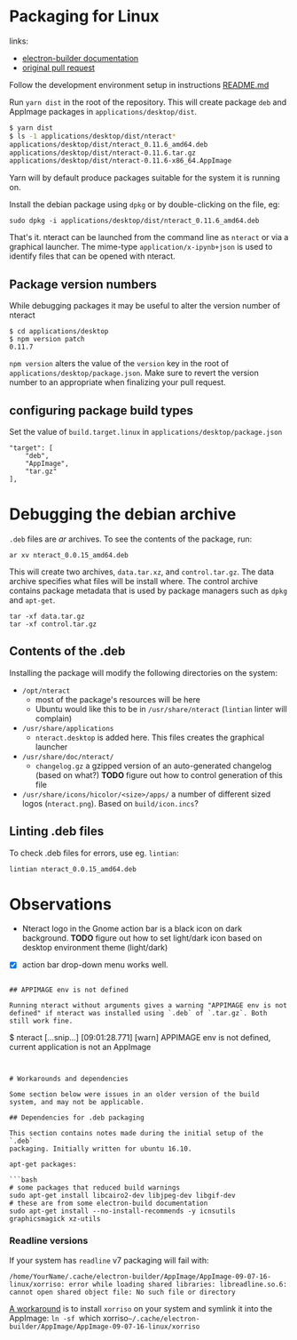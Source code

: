 # Packaging for Linux

links:

- [electron-builder documentation](https://github.com/electron-userland/electron-builder/wiki/Options#LinuxBuildOptions)
- [original pull request](https://github.com/nteract/nteract/pull/1299)


Follow the development environment setup in instructions  [README.md](./README.md)


Run `yarn dist` in the root of the repository. This will create package `deb` and AppImage packages in `applications/desktop/dist`.

```bash
$ yarn dist
$ ls -1 applications/desktop/dist/nteract*
applications/desktop/dist/nteract_0.11.6_amd64.deb
applications/desktop/dist/nteract-0.11.6.tar.gz
applications/desktop/dist/nteract-0.11.6-x86_64.AppImage
```

Yarn will by default produce packages suitable for the system it is running on.

Install the debian package using `dpkg` or by double-clicking on the file, eg:

```
sudo dpkg -i applications/desktop/dist/nteract_0.11.6_amd64.deb
```

That's it. nteract can be launched from the command line as `nteract` or via a
graphical launcher.
The mime-type `application/x-ipynb+json` is used to identify files that can be
opened with nteract.

## Package version numbers

While debugging packages it may be useful to alter the version number of nteract

```
$ cd applications/desktop
$ npm version patch
0.11.7
```

`npm version` alters the value of the `version` key in the root of `applications/desktop/package.json`. Make sure to revert the version number to an appropriate when finalizing your pull request.

## configuring package build types

Set the value of `build.target.linux` in `applications/desktop/package.json`

```
"target": [
    "deb",
    "AppImage",
    "tar.gz"
],
```


# Debugging the debian archive


`.deb` files are *ar* archives. To see the contents of the package, run:

```
ar xv nteract_0.0.15_amd64.deb
```

This will create two archives, `data.tar.xz`, and `control.tar.gz`. The data
archive specifies what files will be install where. The control archive
contains package metadata that is used by package managers such as `dpkg` and
`apt-get`.

```
tar -xf data.tar.gz
tar -xf control.tar.gz
```
## Contents of the .deb

Installing the package will modify the following directories on the system:

- `/opt/nteract`
    - most of the package's resources will be here
    - Ubuntu would like this to be in `/usr/share/nteract` (`lintian` linter
    will complain)
- `/usr/share/applications`
    - `nteract.desktop` is added here. This files creates the graphical launcher
- `/usr/share/doc/nteract/`
    - `changelog.gz` a gzipped version of an auto-generated changelog (based on
        what?) **TODO** figure out how to control generation of this file
- `/usr/share/icons/hicolor/<size>/apps/`
        a number of different sized logos (`nteract.png`). Based on
        `build/icon.incs`?

## Linting .deb files

To check .deb files for errors, use eg. `lintian`:

```
lintian nteract_0.0.15_amd64.deb
```



# Observations


- Nteract logo in the Gnome action bar is a black icon on dark background. **TODO** figure out how to set light/dark     icon based on desktop environment theme (light/dark)
- [x] action bar drop-down menu works well.




```

## APPIMAGE env is not defined

Running nteract without arguments gives a warning "APPIMAGE env is not defined" if nteract was installed using `.deb` of `.tar.gz`. Both still work fine.

```
$ nteract
[...snip...]
[09:01:28.771] [warn] APPIMAGE env is not defined, current application is not an AppImage
```


# Workarounds and dependencies

Some section below were issues in an older version of the build system, and may not be applicable.

## Dependencies for .deb packaging

This section contains notes made during the initial setup of the `.deb`
packaging. Initially written for ubuntu 16.10.

apt-get packages:

```bash
# some packages that reduced build warnings
sudo apt-get install libcairo2-dev libjpeg-dev libgif-dev
# these are from some electron-build documentation
sudo apt-get install --no-install-recommends -y icnsutils graphicsmagick xz-utils
```



### Readline versions

If your system has `readline` v7 packaging will fail with:
```
/home/YourName/.cache/electron-builder/AppImage/AppImage-09-07-16-linux/xorriso: error while loading shared libraries: libreadline.so.6: cannot open shared object file: No such file or directory
```
[A workaround](https://github.com/electron-userland/electron-builder/issues/993#issuecomment-269283346) is to install `xorriso` on your system and symlink it into the
AppImage: `ln -sf `which xorriso` ~/.cache/electron-builder/AppImage/AppImage-09-07-16-linux/xorriso `
